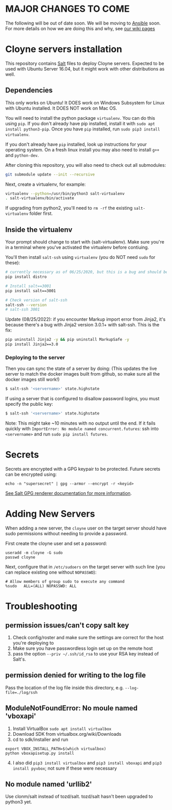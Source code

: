 # MAJOR CHANGES TO COME

The following will be out of date soon. We will be moving to [Ansible](https://github.com/ansible/ansible) soon. For 
more details on how we are doing this and why, see [our wiki pages](https://github.com/cloyne/servers/wiki/Architectural-Changes-and-why-we-did-them)
# Cloyne servers installation

This repository contains [Salt](http://docs.saltstack.com/en/latest/) files to deploy Cloyne servers.
Expected to be used with Ubuntu Server 16.04, but it might work with other distributions as well.

## Dependencies
This only works on Ubuntu! It DOES work on Windows Subsystem for Linux with Ubuntu installed. It DOES NOT work on Mac OS.

You will need to install the python package `virtualenv`. You can do this using
`pip`. If you don't already have pip installed, install it with `sudo apt install python3-pip`.
Once you have `pip` installed, run `sudo pip3 install virtualenv`.

If you don't already have `pip` installed, look up instructions for your
operating system.
On a fresh linux install you may also need to install `g++` and `python-dev`.




After cloning this repository, you will also need to check out all submodules:
```bash
git submodule update --init --recursive
```

Next, create a virtualenv, for example:
```bash
virtualenv --python=/usr/bin/python3 salt-virtualenv
. salt-virtualenv/bin/activate
```

If upgrading from python2, you'll need to `rm -rf` the existing
`salt-virtualenv` folder first.

## Inside the virtualenv
Your prompt should change to start with (salt-virtualenv). Make sure you're in a
terminal where you've activated the virtualenv before contiuing.

You'll then install `salt-ssh` using `virtualenv` (you do NOT need `sudo` for
these):

```bash
# currently necessary as of 06/25/2020, but this is a bug and should be fixed, see https://github.com/saltstack/salt/issues/55029
pip install distro

# Install salt==3001
pip install salt==3001

# Check version of salt-ssh
salt-ssh --version
# salt-ssh 3001
```

Update (08/25/2022): if you encounter Markup import error from Jinja2, it's because there's a bug with Jinja2 version 3.0.1+ with salt-ssh. This is the fix:
```bash
pip uninstall Jinja2 -y && pip uninstall MarkupSafe -y
pip install Jinja2==3.0
```

### Deploying to the server
Then you can sync the state of a server by doing:
(This updates the live server to match the docker images built from github, so
make sure all the docker images still work!)

```bash
$ salt-ssh '<servername>' state.highstate
```
If using a server that is configured to disallow password logins, you must specify the public key:
```bash
$ salt-ssh '<servername>' state.highstate
```

Note: This might take ~10 minutes with no output until the end.
If it fails quickly with `ImportError: No module named concurrent.futures`: ssh
into `<servername>` and run `sudo pip install futures`.

# Secrets
Secrets are encrypted with a GPG keypair to be protected. Future secrets can be encrypted using:

```
echo -n "supersecret" | gpg --armor --encrypt -r <keyid>
```

[See Salt GPG renderer documentation for more information](https://docs.saltstack.com/en/latest/ref/renderers/all/salt.renderers.gpg.html).

# Adding New Servers
When adding a new server, the `cloyne` user on the target server should have sudo permissions without needing to provide a password.

First create the cloyne user and set a password:

``` 
useradd -m cloyne -G sudo
passwd cloyne
```

Next, configure that in `/etc/sudoers` on the target server with such line (you can replace existing
one without `NOPASSWD`):

```
# Allow members of group sudo to execute any command
%sudo   ALL=(ALL) NOPASSWD: ALL
```
# Troubleshooting
## permission issues/can't copy salt key
1. Check config/roster and make sure the settings are correct for the host
   you're deploying to
2. Make sure you have passwordless login set up on the remote host
3. pass the option `--priv ~/.ssh/id_rsa` to use your RSA key instead of Salt's.

## permission denied for writing to the log file
Pass the location of the log file inside this directory, e.g.
`--log-file=./log/ssh`

## ModuleNotFoundError: No moule named 'vboxapi'
1. Install VirtualBox
`sudo apt install virtualbox`
2. Download SDK from virtualbox.org/wiki/Downloads
3. cd to sdk/installer and run
```
export VBOX_INSTALL_PATH=$(which virtualbox)
python vboxapisetup.py install
```
4. I also did `pip3 install virtualbox` and `pip3 install vboxapi` and `pip3 install pyvbox`; not sure if these were necessary

## No module named 'urllib2'
Use clonm/salt instead of tozd/salt. tozd/salt hasn't been upgraded to python3 yet.
